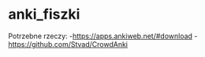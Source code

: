 # anki_fiszki
Potrzebne rzeczy:
 -https://apps.ankiweb.net/#download
 -https://github.com/Stvad/CrowdAnki

